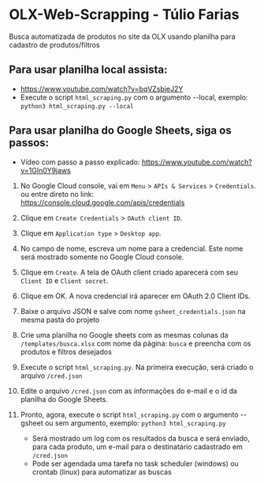 # OLX-Web-Scrapping - Túlio Farias

Busca automatizada de produtos no site da OLX usando planilha para cadastro de produtos/filtros

## Para usar planilha local assista:
- https://www.youtube.com/watch?v=bqVZsbjeJ2Y
- Execute o script `html_scraping.py` com o argumento --local, exemplo: `python3 html_scraping.py --local`

## Para usar planilha do Google Sheets, siga os passos:
- Vídeo com passo a passo explicado: https://www.youtube.com/watch?v=1GIn0Y9jaws

1. No Google Cloud console, vai em `Menu` > `APIs & Services` > `Credentials`.
ou entre direto no link: https://console.cloud.google.com/apis/credentials

2. Clique em `Create Credentials` > `OAuth client ID`.

3. Clique em `Application type` > `Desktop app`.

4. No campo de nome, escreva um nome para a credencial. Este nome será mostrado somente no Google Cloud console.

5. Clique em `Create`. A tela de OAuth client criado aparecerá com seu `Client ID` e `Client secret`.

6. Clique em OK. A nova credencial irá aparecer em OAuth 2.0 Client IDs.

7. Baixe o arquivo JSON e salve com nome `gsheet_credentials.json` na mesma pasta do projeto

8. Crie uma planilha no Google sheets com as mesmas colunas da `/templates/busca.xlsx` com nome da página: `busca` e preencha com os produtos e filtros desejados

9. Execute o script `html_scraping.py`. Na primeira execução, será criado o arquivo `/cred.json`

10. Edite o arquivo `/cred.json` com as informações do e-mail e o id da planilha do Google Sheets.

11. Pronto, agora, execute o script `html_scraping.py` com o argumento --gsheet ou sem argumento, exemplo: `python3 html_scraping.py`
    - Será mostrado um log com os resultados da busca e será enviado, para cada produto, um e-mail para o destinatário cadastrado em `/cred.json`
    - Pode ser agendada uma tarefa no task scheduler (windows) ou crontab (linux) para automatizar as buscas
